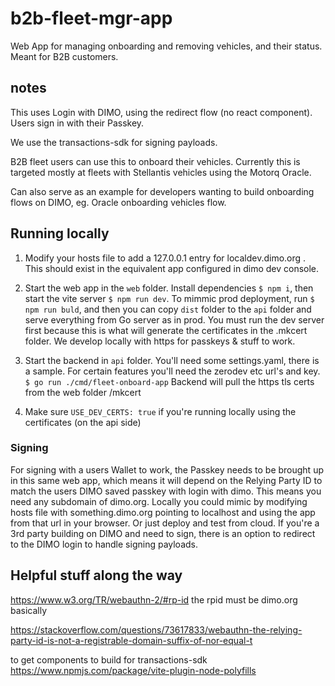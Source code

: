 # b2b-fleet-mgr-app
Web App for managing onboarding and removing vehicles, and their status. Meant for B2B customers.

## notes
This uses Login with DIMO, using the redirect flow (no react component). Users sign in with their Passkey.

We use the transactions-sdk for signing payloads. 

B2B fleet users can use this to onboard their vehicles. Currently this is targeted mostly at fleets with Stellantis vehicles using the Motorq Oracle.

Can also serve as an example for developers wanting to build onboarding flows on DIMO, eg. Oracle onboarding vehicles flow. 

## Running locally

1. Modify your hosts file to add a 127.0.0.1 entry for localdev.dimo.org . This should exist in the equivalent app configured in dimo dev console. 

2. Start the web app in the `web` folder. Install dependencies `$ npm i`, then start the vite server `$ npm run dev`.
   To mimmic prod deployment, run `$ npm run buld`, and then you can copy `dist` folder to the `api` folder and serve everything from Go server as in prod.
   You must run the dev server first because this is what will generate the certificates in the .mkcert folder. We develop locally with https for passkeys & stuff to work.

3. Start the backend in `api` folder. You'll need some settings.yaml, there is a sample. 
   For certain features you'll need the zerodev etc url's and key. `$ go run ./cmd/fleet-onboard-app`
   Backend will pull the https tls certs from the web folder /mkcert

4. Make sure `USE_DEV_CERTS: true` if you're running locally using the certificates (on the api side)

### Signing
For signing with a users Wallet to work, the Passkey needs to be brought up in this same web app, which means it will depend on the Relying Party ID to match the users
DIMO saved passkey with login with dimo. This means you need any subdomain of dimo.org. Locally you could mimic by modifying hosts file with 
something.dimo.org pointing to localhost and using the app from that url in your browser. Or just deploy and test from cloud. 
If you're a 3rd party building on DIMO and need to sign, there is an option to redirect to the DIMO login to handle signing payloads. 


## Helpful stuff along the way
https://www.w3.org/TR/webauthn-2/#rp-id
the rpid must be dimo.org basically

https://stackoverflow.com/questions/73617833/webauthn-the-relying-party-id-is-not-a-registrable-domain-suffix-of-nor-equal-t

to get components to build for transactions-sdk
https://www.npmjs.com/package/vite-plugin-node-polyfills





